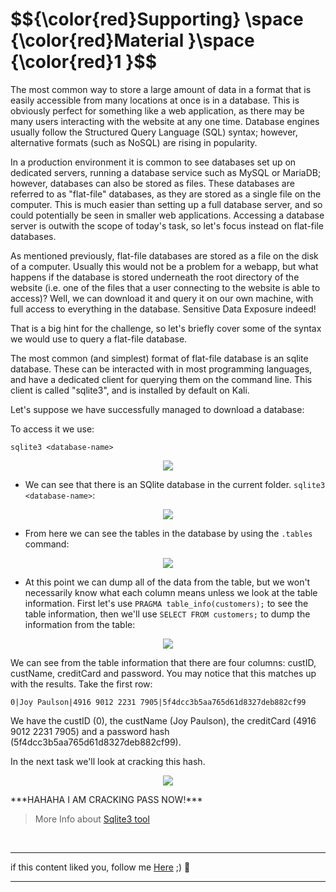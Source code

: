 <h1>$${\color{red}Supporting} \space {\color{red}Material }\space {\color{red}1 }$$</h1>

The most common way to store a large amount of data in a format that is easily accessible from many locations at once is in a database. This is obviously perfect for something like a web application, as there may be many users interacting with the website at any one time. Database engines usually follow the Structured Query Language (SQL) syntax; however, alternative formats (such as NoSQL) are rising in popularity.

In a production environment it is common to see databases set up on dedicated servers, running a database service such as MySQL or MariaDB; however, databases can also be stored as files. These databases are referred to as "flat-file" databases, as they are stored as a single file on the computer. This is much easier than setting up a full database server, and so could potentially be seen in smaller web applications. Accessing a database server is outwith the scope of today's task, so let's focus instead on flat-file databases.

As mentioned previously, flat-file databases are stored as a file on the disk of a computer. Usually this would not be a problem for a webapp, but what happens if the database is stored underneath the root directory of the website (i.e. one of the files that a user connecting to the website is able to access)? Well, we can download it and query it on our own machine, with full access to everything in the database. Sensitive Data Exposure indeed!

That is a big hint for the challenge, so let's briefly cover some of the syntax we would use to query a flat-file database.

The most common (and simplest) format of flat-file database is an sqlite database. These can be interacted with in most programming languages, and have a dedicated client for querying them on the command line. This client is called "sqlite3", and is installed by default on Kali.

Let's suppose we have successfully managed to download a database:

To access it we use: 
```
sqlite3 <database-name>
```
<p align="center">
<img src="https://github.com/4bo4yman/Web-Application-Penetration-Testing/assets/156849852/2a9f8e93-46b0-459c-a235-9deebf5e31ed" >
</p> 

* We can see that there is an SQlite database in the current folder.
  ```sqlite3 <database-name>```:

<p align="center">
<img src="https://github.com/4bo4yman/Web-Application-Penetration-Testing/assets/156849852/b7338fa3-eabc-4c25-a405-c24fe4ec8f66" >
</p> 

* From here we can see the tables in the database by using the ```.tables``` command:

<p align="center">
<img src="https://github.com/4bo4yman/Web-Application-Penetration-Testing/assets/156849852/2a73c7b7-2661-4df7-b6bf-9554b08bea81" >
</p> 

* At this point we can dump all of the data from the table, but we won't necessarily know what each column means unless we look at the table information. First let's use ```PRAGMA table_info(customers);``` to see the table information, then we'll use ```SELECT FROM customers;``` to dump the information from the table:

<p align="center">
<img src="https://github.com/4bo4yman/Web-Application-Penetration-Testing/assets/156849852/9fdbb642-6e4d-4621-b1fe-652938d70b5d" >
</p> 


We can see from the table information that there are four columns: custID, custName, creditCard and password. You may notice that this matches up with the results. Take the first row:

```
0|Joy Paulson|4916 9012 2231 7905|5f4dcc3b5aa765d61d8327deb882cf99
```

We have the custID (0), the custName (Joy Paulson), the creditCard (4916 9012 2231 7905) and a password hash (5f4dcc3b5aa765d61d8327deb882cf99).

In the next task we'll look at cracking this hash.

<p align="center">
<img src="https://github.com/4bo4yman/Web-Application-Penetration-Testing/assets/156849852/dff61b19-9f19-4f4c-a143-52555e03e574">
</p> 
***HAHAHA I AM CRACKING PASS NOW!***

<br>

> More Info about [Sqlite3 tool](https://github.com/4bo4yman/T00LS/blob/main/My%20Arsenal/sqlite3%20tool/Commands.md) 
<br>

******
if this content liked you, follow me [Here](https://github.com/4bo4yman) ;) :tada:
*****
